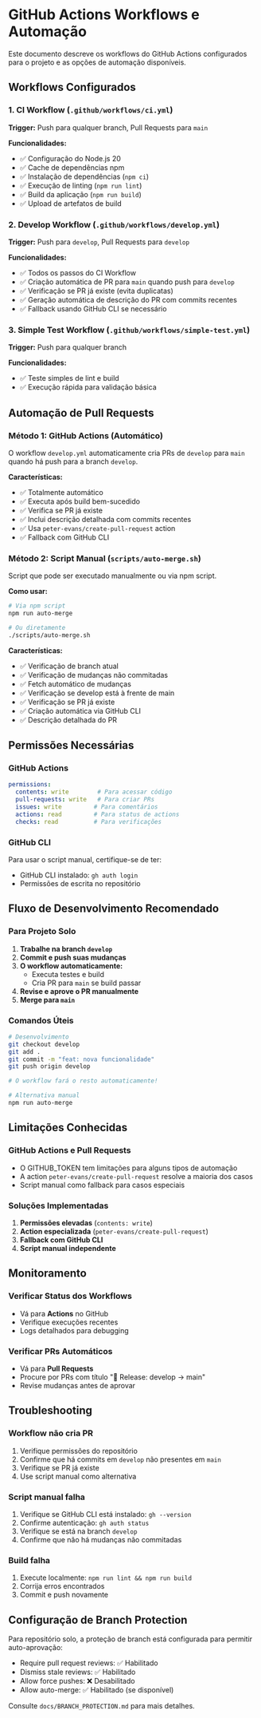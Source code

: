 # GitHub Actions Workflows e Automação

Este documento descreve os workflows do GitHub Actions configurados para o projeto e as opções de automação disponíveis.

## Workflows Configurados

### 1. CI Workflow (`.github/workflows/ci.yml`)
**Trigger:** Push para qualquer branch, Pull Requests para `main`

**Funcionalidades:**
- ✅ Configuração do Node.js 20
- ✅ Cache de dependências npm
- ✅ Instalação de dependências (`npm ci`)
- ✅ Execução de linting (`npm run lint`)
- ✅ Build da aplicação (`npm run build`)
- ✅ Upload de artefatos de build

### 2. Develop Workflow (`.github/workflows/develop.yml`)
**Trigger:** Push para `develop`, Pull Requests para `develop`

**Funcionalidades:**
- ✅ Todos os passos do CI Workflow
- ✅ Criação automática de PR para `main` quando push para `develop`
- ✅ Verificação se PR já existe (evita duplicatas)
- ✅ Geração automática de descrição do PR com commits recentes
- ✅ Fallback usando GitHub CLI se necessário

### 3. Simple Test Workflow (`.github/workflows/simple-test.yml`)
**Trigger:** Push para qualquer branch

**Funcionalidades:**
- ✅ Teste simples de lint e build
- ✅ Execução rápida para validação básica

## Automação de Pull Requests

### Método 1: GitHub Actions (Automático)
O workflow `develop.yml` automaticamente cria PRs de `develop` para `main` quando há push para a branch `develop`.

**Características:**
- ✅ Totalmente automático
- ✅ Executa após build bem-sucedido
- ✅ Verifica se PR já existe
- ✅ Inclui descrição detalhada com commits recentes
- ✅ Usa `peter-evans/create-pull-request` action
- ✅ Fallback com GitHub CLI

### Método 2: Script Manual (`scripts/auto-merge.sh`)
Script que pode ser executado manualmente ou via npm script.

**Como usar:**
```bash
# Via npm script
npm run auto-merge

# Ou diretamente
./scripts/auto-merge.sh
```

**Características:**
- ✅ Verificação de branch atual
- ✅ Verificação de mudanças não commitadas
- ✅ Fetch automático de mudanças
- ✅ Verificação se develop está à frente de main
- ✅ Verificação se PR já existe
- ✅ Criação automática via GitHub CLI
- ✅ Descrição detalhada do PR

## Permissões Necessárias

### GitHub Actions
```yaml
permissions:
  contents: write        # Para acessar código
  pull-requests: write   # Para criar PRs
  issues: write         # Para comentários
  actions: read         # Para status de actions
  checks: read          # Para verificações
```

### GitHub CLI
Para usar o script manual, certifique-se de ter:
- GitHub CLI instalado: `gh auth login`
- Permissões de escrita no repositório

## Fluxo de Desenvolvimento Recomendado

### Para Projeto Solo
1. **Trabalhe na branch `develop`**
2. **Commit e push suas mudanças**
3. **O workflow automaticamente:**
   - Executa testes e build
   - Cria PR para `main` se build passar
4. **Revise e aprove o PR manualmente**
5. **Merge para `main`**

### Comandos Úteis
```bash
# Desenvolvimento
git checkout develop
git add .
git commit -m "feat: nova funcionalidade"
git push origin develop

# O workflow fará o resto automaticamente!

# Alternativa manual
npm run auto-merge
```

## Limitações Conhecidas

### GitHub Actions e Pull Requests
- O GITHUB_TOKEN tem limitações para alguns tipos de automação
- A action `peter-evans/create-pull-request` resolve a maioria dos casos
- Script manual como fallback para casos especiais

### Soluções Implementadas
1. **Permissões elevadas** (`contents: write`)
2. **Action especializada** (`peter-evans/create-pull-request`)
3. **Fallback com GitHub CLI**
4. **Script manual independente**

## Monitoramento

### Verificar Status dos Workflows
- Vá para **Actions** no GitHub
- Verifique execuções recentes
- Logs detalhados para debugging

### Verificar PRs Automáticos
- Vá para **Pull Requests**
- Procure por PRs com título "🚀 Release: develop → main"
- Revise mudanças antes de aprovar

## Troubleshooting

### Workflow não cria PR
1. Verifique permissões do repositório
2. Confirme que há commits em `develop` não presentes em `main`
3. Verifique se PR já existe
4. Use script manual como alternativa

### Script manual falha
1. Verifique se GitHub CLI está instalado: `gh --version`
2. Confirme autenticação: `gh auth status`
3. Verifique se está na branch `develop`
4. Confirme que não há mudanças não commitadas

### Build falha
1. Execute localmente: `npm run lint && npm run build`
2. Corrija erros encontrados
3. Commit e push novamente

## Configuração de Branch Protection

Para repositório solo, a proteção de branch está configurada para permitir auto-aprovação:
- Require pull request reviews: ✅ Habilitado
- Dismiss stale reviews: ✅ Habilitado  
- Allow force pushes: ❌ Desabilitado
- Allow auto-merge: ✅ Habilitado (se disponível)

Consulte `docs/BRANCH_PROTECTION.md` para mais detalhes.

